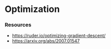 # Optimization

### Resources

- https://ruder.io/optimizing-gradient-descent/
- https://arxiv.org/abs/2007.01547